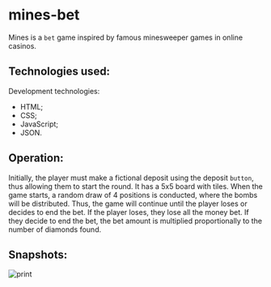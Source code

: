 # mines-bet

Mines is a `bet` game inspired by famous minesweeper games in online casinos.

## Technologies used:
Development technologies:
- HTML;
- CSS;
- JavaScript;
- JSON.

## Operation:
Initially, the player must make a fictional deposit using the deposit `button`, thus allowing them to start the round.
It has a 5x5 board with tiles. When the game starts, a random draw of 4 positions is conducted, where the bombs will be distributed. Thus, the game will continue until the player loses or decides to end the bet.
If the player loses, they lose all the money bet. If they decide to end the bet, the bet amount is multiplied proportionally to the number of diamonds found.

## Snapshots:
![print](https://github.com/josemolineti/mines-bet/assets/99626071/4abd8aea-1e4b-4839-aff3-0d8fdb4230d9)

